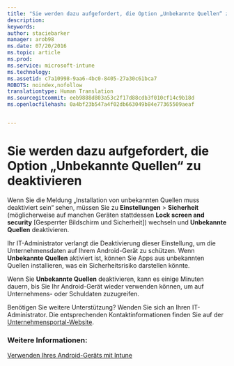 ```yaml
---
title: "Sie werden dazu aufgefordert, die Option „Unbekannte Quellen“ zu deaktivieren | Microsoft Intune"
description: 
keywords: 
author: staciebarker
manager: arob98
ms.date: 07/20/2016
ms.topic: article
ms.prod: 
ms.service: microsoft-intune
ms.technology: 
ms.assetid: c7a10998-9aa6-4bc0-8405-27a30c61bca7
ROBOTS: noindex,nofollow
translationtype: Human Translation
ms.sourcegitcommit: eeb9888d803a53c2f17d88cdb3f010cf14c9b18d
ms.openlocfilehash: 0a4bf23b547a4f02db663049b84e77365509aeaf


---
```


# Sie werden dazu aufgefordert, die Option „Unbekannte Quellen“ zu deaktivieren

Wenn Sie die Meldung „Installation von unbekannten Quellen muss deaktiviert sein“ sehen, müssen Sie zu **Einstellungen** > **Sicherheit** (möglicherweise auf manchen Geräten stattdessen **Lock screen and security** [Gesperrter Bildschirm und Sicherheit]) wechseln und **Unbekannte Quellen** deaktivieren. 

Ihr IT-Administrator verlangt die Deaktivierung dieser Einstellung, um die Unternehmensdaten auf Ihrem Android-Gerät zu schützen. Wenn **Unbekannte Quellen** aktiviert ist, können Sie Apps aus unbekannten Quellen installieren, was ein Sicherheitsrisiko darstellen könnte.

Wenn Sie **Unbekannte Quellen** deaktivieren, kann es einige Minuten dauern, bis Sie Ihr Android-Gerät wieder verwenden können, um auf Unternehmens- oder Schuldaten zuzugreifen.

Benötigen Sie weitere Unterstützung? Wenden Sie sich an Ihren IT-Administrator. Die entsprechenden Kontaktinformationen finden Sie auf der [Unternehmensportal-Website](http://portal.manage.microsoft.com).

### Weitere Informationen:
[Verwenden Ihres Android-Geräts mit Intune](using-your-android-device-with-intune.md)



<!--HONumber=Jul16_HO3-->


